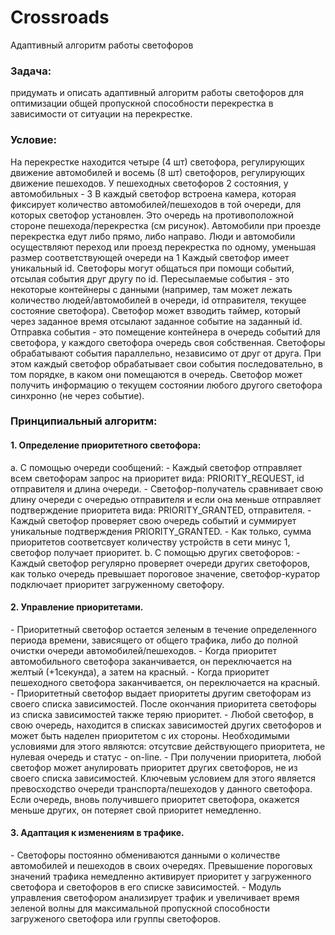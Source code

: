 # Crossroads
Адаптивный алгоритм работы светофоров

<h3><b>Задача:</b></h3>
придумать и описать адаптивный алгоритм работы светофоров для
оптимизации общей пропускной способности перекрестка в зависимости от ситуации
на перекрестке.

<h3><b>Условие:</b></h3>
На перекрестке находится четыре (4 шт) светофора, регулирующих движение автомобилей 
и восемь (8 шт) светофоров, регулирующих движение пешеходов.
У пешеходных светофоров 2 состояния, у автомобильных - 3 В каждый светофор встроена
камера, которая фиксирует количество автомобилей/пешеходов в той очереди, для которых
светофор установлен. Это очередь на противоположной стороне пешехода/перекрестка (см
рисунок). Автомобили при проезде перекрестка едут либо прямо, либо направо. Люди и
автомобили осуществляют переход или проезд перекрестка по одному, уменьшая размер
соответствующей очереди на 1
Каждый светофор имеет уникальный id. Светофоры могут общаться при помощи событий, отсылая
события друг другу по id. Пересылаемые события - это некоторые контейнеры с данными
(например, там может лежать количество людей/автомобилей в очереди, id отправителя, текущее
состояние светофора). Светофор может взводить таймер, который через заданное время
отсылают заданное событие на заданный id. Отправка события - это помещение контейнера в
очередь событий для светофора, у каждого светофора очередь своя собственная. Светофоры
обрабатывают события параллельно, независимо от друг от друга. При этом каждый светофор
обрабатывает свои события последовательно, в том порядке, в каком они помещаются в очередь.
Светофор может получить информацию о текущем состоянии любого другого светофора
синхронно (не через событие).

<h3><b>Принципиальный алгоритм:</b></h3>
<h4><b>1. Определение приоритетного светофора:</b></h4>
   a. С помощью очереди сообщений:  
   - Каждый светофор отправляет всем светофорам запрос на приоритет вида: PRIORITY_REQUEST, id отправителя и длина очереди. 
   - Светофор-получатель сравнивает свою длину очереди с очередью отправителя и если она меньше отправляет подтверждение приоритета вида: PRIORITY_GRANTED, отправителя.
   - Каждый светофор проверяет свою очередь событий и суммирует уникальные подтверждения PRIORITY_GRANTED.
   - Как только, сумма приоритетов соответсвует количеству устройств в сети минус 1, светофор получает приоритет. 
   b. С помощью других светофоров:
   - Каждый светофор регулярно проверяет очереди других светофоров, как только очередь превышает пороговое значение, светофор-куратор подключает приоритет загруженному светофору.

<h4><b>2. Управление приоритетами.</b></h4>
   - Приоритетный светофор остается зеленым в течение определенного периода времени, зависящего от общего трафика, либо до полной очистки очереди автомобилей/пешеходов.
   - Когда приоритет автомобильного светофора заканчивается, он переключается на желтый (+1секунда), а затем на красный.
   - Когда приоритет пешеходного светофора заканчивается, он переключается на красный.
   - Приоритетный светофор выдает приоритеты другим светофорам из своего списка зависимостей. После окончания приоритета светофоры из списка зависимостей также теряю приоритет.
   - Любой светофор, в свою очередь, находится в списках зависимостей других светофоров и может быть наделен приоритетом с их стороны. Необходимыми условиями для этого являются: отсутсвие действующего приоритета, не нулевая очередь и статус -  on-line.
   - При получении приоритета, любой светофор может анулировать приоритет других светофоров, не из своего списка зависимостей. Ключевым условием для этого является превосходство очереди транспорта/пешеходов у данного светофора. Если очередь, вновь получившего приоритет светофора, окажется меньше других, он потеряет свой приоритет немедленно.  

<h4><b>3. Адаптация к изменениям в трафике.</b></h4>
   - Светофоры постоянно обмениваются данными о количестве автомобилей и пешеходов в своих очередях. Превышение пороговых значений трафика немедленно активирует приоритет у загруженного светофора и светофоров в его списке зависимостей.
   - Модуль управления светофором анализирует трафик и увеличивает время зеленой волны для максимальной пропускной способности загруженого светофора или группы светофоров.
